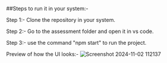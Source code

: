 ##Steps to run it in your system:-

Step 1:- Clone the repository in your system.

Step 2:- Go to the assessment folder and open it in vs code.

Step 3:- use the command "npm start" to run the project.

Preview of how the UI looks:-
![Screenshot 2024-11-02 112137](https://github.com/user-attachments/assets/2df34249-12cf-4319-ab09-a655b942fc26)
